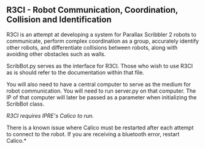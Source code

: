 R3CI - Robot Communication, Coordination, Collision and Identification
-----------------------------------------------------------------------

R3CI is an attempt at developing a system for Parallax Scribbler 2 robots to
communicate, perform complex coordination as a group, accurately identify
other robots, and differentiate collisions between robots, along with avoiding
other obstacles such as walls.

ScribBot.py serves as the interface for R3CI. Those who wish to use R3CI as is should
refer to the documentation within that file. 

You will also need to have a central computer to serve as the medium for robot 
communication. You will need to run server.py on that computer. The IP of that computer 
will later be passed as a parameter when initializing the ScribBot class.


*R3CI requires IPRE's Calico to run.*

There is a known issue where Calico must be restarted after each attempt to connect to the robot.
If you are receiving a bluetooth error, restart Calico.*
